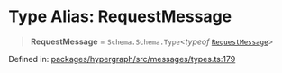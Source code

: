 # Type Alias: RequestMessage

> **RequestMessage** = `Schema.Schema.Type`\<*typeof* [`RequestMessage`](../variables/RequestMessage.md)\>

Defined in: [packages/hypergraph/src/messages/types.ts:179](https://github.com/hashirpm/hypergraph/blob/ab4ea1cdb9430798142e0d735aac9d31c2cf0ae0/packages/hypergraph/src/messages/types.ts#L179)

